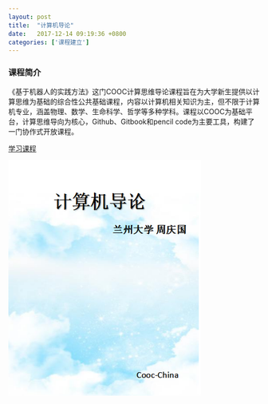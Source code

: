 ```yaml
---
layout: post
title:  "计算机导论"
date:   2017-12-14 09:19:36 +0800
categories: ['课程建立']
---
```

### 课程简介
《基于机器人的实践方法》这门COOC计算思维导论课程旨在为大学新生提供以计算思维为基础的综合性公共基础课程，内容以计算机相关知识为主，但不限于计算机专业，涵盖物理、数学、生命科学、哲学等多种学科。课程以COOC为基础平台，计算思维导向为核心，Github、Gitbook和pencil code为主要工具，构建了一门协作式开放课程。

[学习课程](https://kinggolzu.gitbooks.io/introduction-to-computer/content/)

[![计算机导论](/images/book-thumb/introduce_to_computer.png)](https://kinggolzu.gitbooks.io/introduction-to-computer/content/)
